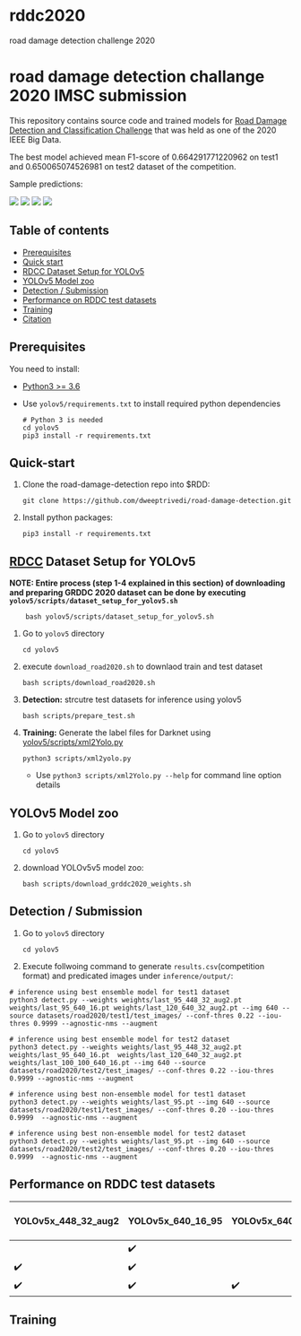 # rddc2020
road damage detection challenge 2020


# road damage detection challange 2020 IMSC submission

This repository contains source code and trained models for [Road Damage Detection and Classification Challenge](https://rdd2020.sekilab.global/overview/) that was held as one of the 2020 IEEE Big Data.

The best model achieved mean F1-score of 0.664291771220962 on test1 and 0.650065074526981 on test2 dataset of the competition.

Sample predictions:

![](examples/sample1.png) ![](examples/sample2.png) ![](examples/sample3.png) ![](examples/sample4.png)

## Table of contents

- [Prerequisites](#prerequisites)
- [Quick start](#quick-start)
- [RDCC Dataset Setup for YOLOv5](#RDCC-Dataset-Setup)
- [YOLOv5 Model zoo](#YOLOv5-Model-zoo)
- [Detection / Submission](#Detection)
- [Performance on RDDC test datasets](#Performance-on-RDDC-test-datasets)
- [Training](#Training)
- [Citation](#Citation)

## Prerequisites

You need to install:
- [Python3 >= 3.6](https://www.python.org/downloads/)
- Use `yolov5/requirements.txt` to install required python dependencies

    ```Shell
    # Python 3 is needed
    cd yolov5
    pip3 install -r requirements.txt
    ```
   

## Quick-start
1. Clone the road-damage-detection repo into $RDD: 

    ```Shell
    git clone https://github.com/dweeptrivedi/road-damage-detection.git
    ```

2. Install python packages:

    ```Shell
    pip3 install -r requirements.txt
    ```


## [RDCC](https://github.com/sekilab/RoadDamageDetector#dataset-for-global-road-damage-detection-challenge-2020) Dataset Setup for YOLOv5

**NOTE: Entire process (step 1-4 explained in this section) of downloading and preparing GRDDC 2020 dataset can be done by executing `yolov5/scripts/dataset_setup_for_yolov5.sh`**

```Shell
    bash yolov5/scripts/dataset_setup_for_yolov5.sh
```
    
1. Go to `yolov5` directory
    ```Shell
    cd yolov5
    ```

2. execute `download_road2020.sh` to downlaod train and test dataset
    ```Shell
    bash scripts/download_road2020.sh
    ```

3. **Detection:** strcutre test datasets for inference using yolov5
    ```Shell
    bash scripts/prepare_test.sh
    ```

4. **Training:** Generate the label files for Darknet using [yolov5/scripts/xml2Yolo.py](https://github.com/USC-InfoLab/rddc2020/tree/master/yolov5/scripts/xml2Yolo.py)
    ```Shell
    python3 scripts/xml2yolo.py
    ```
    - Use `python3 scripts/xml2Yolo.py --help` for command line option details


## YOLOv5 Model zoo

1. Go to `yolov5` directory
    ```Shell
    cd yolov5
    ```

2. download YOLOv5v5 model zoo:
    ```Shell
    bash scripts/download_grddc2020_weights.sh
    ```
   
## Detection / Submission

1. Go to `yolov5` directory
    ```Shell
    cd yolov5
    ```
2. Execute follwoing command to generate `results.csv`(competition format) and predicated images under `inference/output/`:
```Shell
# inference using best ensemble model for test1 dataset
python3 detect.py --weights weights/last_95_448_32_aug2.pt weights/last_95_640_16.pt weights/last_120_640_32_aug2.pt --img 640 --source datasets/road2020/test1/test_images/ --conf-thres 0.22 --iou-thres 0.9999 --agnostic-nms --augment
```

```Shell
# inference using best ensemble model for test2 dataset
python3 detect.py --weights weights/last_95_448_32_aug2.pt  weights/last_95_640_16.pt  weights/last_120_640_32_aug2.pt weights/last_100_100_640_16.pt --img 640 --source datasets/road2020/test2/test_images/ --conf-thres 0.22 --iou-thres 0.9999 --agnostic-nms --augment
```

```Shell
# inference using best non-ensemble model for test1 dataset
python3 detect.py --weights weights/last_95.pt --img 640 --source datasets/road2020/test1/test_images/ --conf-thres 0.20 --iou-thres 0.9999  --agnostic-nms --augment
```

```Shell
# inference using best non-ensemble model for test2 dataset
python3 detect.py --weights weights/last_95.pt --img 640 --source datasets/road2020/test2/test_images/ --conf-thres 0.20 --iou-thres 0.9999  --agnostic-nms --augment
```

## Performance on RDDC test datasets

| YOLOv5x_448_32_aug2 | YOLOv5x_640_16_95 | YOLOv5x_640_16_100 | YOLOv5x_640_32     | YOLOv5x_640_16_aug2 | YOLOv5x_640_32_aug2 | test1 F1-score | test2 F1-score |
|------------------- |------------------- |------------------- |------------------- |------------------- |------------------- |------------------- |------------------- |
|                    | :heavy_check_mark: |                    |                    |                    |                    |                    |                    |
| :heavy_check_mark: | :heavy_check_mark: |                    |                    |                    | :heavy_check_mark: |                    |                    |
| :heavy_check_mark: | :heavy_check_mark: | :heavy_check_mark: |                    |                    | :heavy_check_mark: |                    |                    |

## Training








